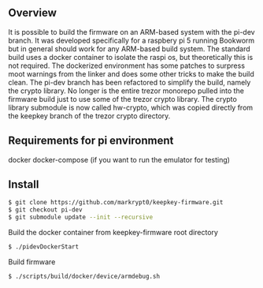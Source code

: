 

Overview
--------

It is possible to build the firmware on an ARM-based system with the pi-dev branch. It was developed specifically for a raspbery pi 5 running Bookworm but in general should work for any ARM-based build system.
The standard build uses a docker container to isolate the raspi os, but theoretically this is not required. The dockerized environment has some patches to surpress moot warnings from the linker and does some other tricks to make the build clean.
The pi-dev branch has been refactored to simplify the build, namely the crypto library. No longer is the entire trezor monorepo pulled into the firmware build just to use some of the trezor crypto library. The crypto library submodule is now called hw-crypto, which was copied directly from the keepkey branch of the trezor crypto directory.

Requirements for pi environment
-------------------------------
docker
docker-compose (if you want to run the emulator for testing)

Install
-------
```sh
$ git clone https://github.com/markrypt0/keepkey-firmware.git
$ git checkout pi-dev
$ git submodule update --init --recursive
```

Build the docker container from keepkey-firmware root directory
```sh
$ ./pidevDockerStart
```

Build firmware
```sh
$ ./scripts/build/docker/device/armdebug.sh
```
